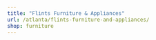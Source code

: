 ```yaml
---
title: "Flints Furniture & Appliances"
url: /atlanta/flints-furniture-and-appliances/
shop: furniture
---
```

